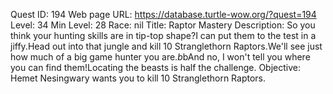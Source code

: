 Quest ID: 194
Web page URL: https://database.turtle-wow.org/?quest=194
Level: 34
Min Level: 28
Race: nil
Title: Raptor Mastery
Description: So you think your hunting skills are in tip-top shape?I can put them to the test in a jiffy.Head out into that jungle and kill 10 Stranglethorn Raptors.We'll see just how much of a big game hunter you are.$b$bAnd no, I won't tell you where you can find them!Locating the beasts is half the challenge.
Objective: Hemet Nesingwary wants you to kill 10 Stranglethorn Raptors.
